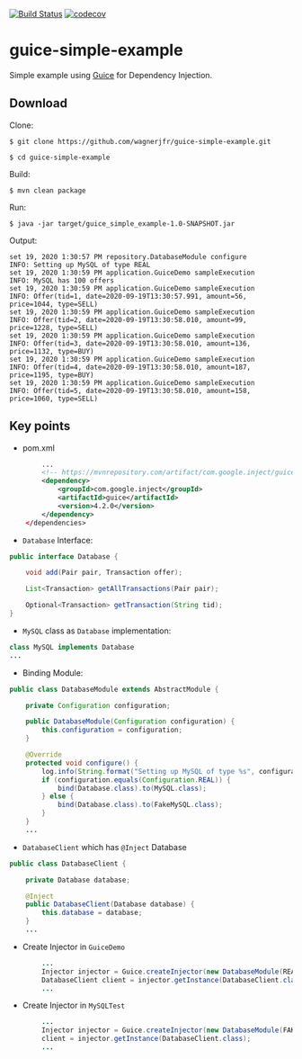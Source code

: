 [![Build Status](https://travis-ci.org/wagnerjfr/guice-simple-example.svg?branch=master)](https://travis-ci.org/wagnerjfr/guice-simple-example)
[![codecov](https://codecov.io/gh/wagnerjfr/guice-simple-example/branch/master/graph/badge.svg)](https://codecov.io/gh/wagnerjfr/guice-simple-example)

# guice-simple-example
Simple example using [Guice](https://github.com/google/guice) for Dependency Injection.

## Download
Clone:
```
$ git clone https://github.com/wagnerjfr/guice-simple-example.git

$ cd guice-simple-example
```
Build:
```
$ mvn clean package
```
Run:
```
$ java -jar target/guice_simple_example-1.0-SNAPSHOT.jar
```
Output:
```
set 19, 2020 1:30:57 PM repository.DatabaseModule configure
INFO: Setting up MySQL of type REAL
set 19, 2020 1:30:59 PM application.GuiceDemo sampleExecution
INFO: MySQL has 100 offers
set 19, 2020 1:30:59 PM application.GuiceDemo sampleExecution
INFO: Offer(tid=1, date=2020-09-19T13:30:57.991, amount=56, price=1044, type=SELL)
set 19, 2020 1:30:59 PM application.GuiceDemo sampleExecution
INFO: Offer(tid=2, date=2020-09-19T13:30:58.010, amount=99, price=1228, type=SELL)
set 19, 2020 1:30:59 PM application.GuiceDemo sampleExecution
INFO: Offer(tid=3, date=2020-09-19T13:30:58.010, amount=136, price=1132, type=BUY)
set 19, 2020 1:30:59 PM application.GuiceDemo sampleExecution
INFO: Offer(tid=4, date=2020-09-19T13:30:58.010, amount=187, price=1195, type=BUY)
set 19, 2020 1:30:59 PM application.GuiceDemo sampleExecution
INFO: Offer(tid=5, date=2020-09-19T13:30:58.010, amount=158, price=1060, type=SELL)
```

## Key points
- pom.xml
```xml
        ...
        <!-- https://mvnrepository.com/artifact/com.google.inject/guice -->
        <dependency>
            <groupId>com.google.inject</groupId>
            <artifactId>guice</artifactId>
            <version>4.2.0</version>
        </dependency>
    </dependencies>
```
- `Database` Interface:
```java
public interface Database {

    void add(Pair pair, Transaction offer);

    List<Transaction> getAllTransactions(Pair pair);

    Optional<Transaction> getTransaction(String tid);
}
```
- `MySQL` class as `Database` implementation:
```java
class MySQL implements Database
...
```
- Binding Module:
```java
public class DatabaseModule extends AbstractModule {

    private Configuration configuration;

    public DatabaseModule(Configuration configuration) {
        this.configuration = configuration;
    }

    @Override
    protected void configure() {
        log.info(String.format("Setting up MySQL of type %s", configuration));
        if (configuration.equals(Configuration.REAL)) {
            bind(Database.class).to(MySQL.class);
        } else {
            bind(Database.class).to(FakeMySQL.class);
        }
    }
    ...
```
- `DatabaseClient` which has `@Inject` Database
```java
public class DatabaseClient {

    private Database database;

    @Inject
    public DatabaseClient(Database database) {
        this.database = database;
    }
    ...
```
- Create Injector in `GuiceDemo`
```java
        ...
        Injector injector = Guice.createInjector(new DatabaseModule(REAL));
        DatabaseClient client = injector.getInstance(DatabaseClient.class);
        ...
```
- Create Injector in `MySQLTest`
```java
        ...
        Injector injector = Guice.createInjector(new DatabaseModule(FAKE));
        client = injector.getInstance(DatabaseClient.class);
        ...
```
